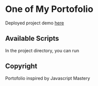 # One of My Portofolio
Deployed project demo [here](https://github.com/asaromi/mastery-react-dashboard)

## Available Scripts
In the project directory, you can run

## Copyright
Portofolio inspired by Javascript Mastery
